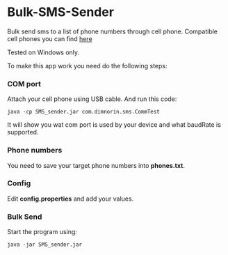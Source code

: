 # Bulk-SMS-Sender
Bulk send sms to a list of phone numbers through cell phone. 
Compatible cell phones you can find [here](http://smslib.org/doc/compatibility/)

Tested on Windows only.

To make this app work you need do the following steps:

### COM port
Attach your cell phone using USB cable. And run this code:
```
java -cp SMS_sender.jar com.dimnorin.sms.CommTest
```
It will show you wat com port is used by your device and what baudRate is supported.

### Phone numbers
You need to save your target phone numbers into **phones.txt**.

### Config
Edit **config.properties** and add your values.

### Bulk Send
Start the program using:
```
java -jar SMS_sender.jar
```
